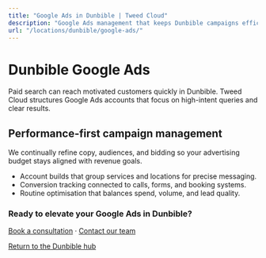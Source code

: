 ```yaml
---
title: "Google Ads in Dunbible | Tweed Cloud"
description: "Google Ads management that keeps Dunbible campaigns efficient and measurable."
url: "/locations/dunbible/google-ads/"
---
```


# Dunbible Google Ads

Paid search can reach motivated customers quickly in Dunbible. Tweed Cloud structures Google Ads accounts that focus on high-intent queries and clear results.

## Performance-first campaign management

We continually refine copy, audiences, and bidding so your advertising budget stays aligned with revenue goals.

- Account builds that group services and locations for precise messaging.
- Conversion tracking connected to calls, forms, and booking systems.
- Routine optimisation that balances spend, volume, and lead quality.

### Ready to elevate your Google Ads in Dunbible?

[Book a consultation](/consultation/) · [Contact our team](/contact/)

[Return to the Dunbible hub](/locations/dunbible/)
